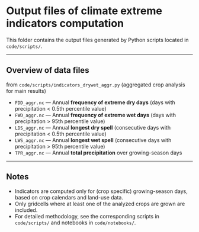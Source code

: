 # Output files of climate extreme indicators computation

This folder contains the output files generated by Python scripts located in `code/scripts/`.  

---

## Overview of data files

from `code/scripts/indicators_drywet_aggr.py` (aggregated crop analysis for main results)
- `FDD_aggr.nc` — Annual **frequency of extreme dry days** (days with precipitation < 0.5th percentile value)
- `FWD_aggr.nc` — Annual **frequency of extreme wet days** (days with precipitation > 95th percentile value)
- `LDS_aggr.nc` — Annual **longest dry spell** (consecutive days with precipitation < 0.5th percentile value)
- `LWS_aggr.nc` — Annual **longest wet spell** (consecutive days with precipitation > 95th percentile value)
- `TPR_aggr.nc` — Annual **total precipitation** over growing-season days 


---

## Notes

- Indicators are computed only for (crop specific) growing-season days, based on crop calendars and land-use data.
- Only gridcells where at least one of the analyzed crops are grown are included.
- For detailed methodology, see the corresponding scripts in `code/scripts/` and notebooks in `code/notebooks/`.

